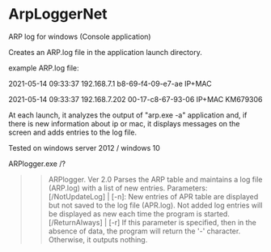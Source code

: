# ArpLoggerNet
ARP log for windows (Console application)

Creates an ARP.log file in the application launch directory.

example ARP.log file:

2021-05-14 09:33:37 192.168.7.1 b8-69-f4-09-e7-ae IP+MAC

2021-05-14 09:33:37 192.168.7.202 00-17-c8-67-93-06 IP+MAC KM679306


At each launch, it analyzes the output of "arp.exe -a" application and, 
if there is new information about ip or mac, it displays messages on the screen and adds entries to the log file.

Tested on windows server 2012 / windows 10

ARPlogger.exe /?
>>ARPlogger. Ver 2.0
>>Parses the ARP table and maintains a log file (ARP.log) with a list of new entries.
>>Parameters:
>>[/NotUpdateLog] | [-n]: New entries of APR table are displayed but not saved to the log file (APR.log).
>>                        Not added log entries will be displayed as new each time the program is started.
>>[/ReturnAlways] | [-r]  If this parameter is specified, then in the absence of data, the program will return the '-' character. Otherwise, it outputs nothing.

